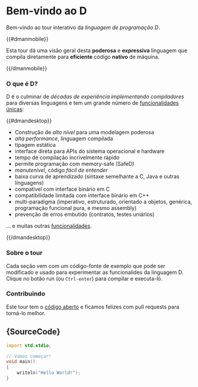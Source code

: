 # Bem-vindo ao D

Bem-vindo ao tour interativo da *linguagem de programação D*.

{{#dmanmobile}}

Esta tour dá uma visão geral desta __poderosa__ e __expressiva__
linguagem que compila diretamente para __eficiente__ código __nativo__ de máquina.

{{/dmanmobile}}

### O que é D?

D é o culminar de _décadas de experiência implementando compiladores_
para diversas linguagens e tem um grande número de
[funcionalidades únicas](http://dlang.org/overview.html):

{{#dmandesktop}}

- Construção de _alto nível_ para uma modelagem poderosa
- _alta performance_, linguagem compilada
- tipagem estática
- interface direta para APIs do sistema operacional e hardware
- tempo de compilação incrivelmente rápido
- permite programação com memory-safe (SafeD)
- _manutenível_, código _fácil de entender_
- baixa curva de aprendizado (sintaxe semelhante a C, Java e outras linguagens)
- compatível com interface binário em C
- compatibilidade limitada com interface binário em C++
- multi-paradigma (imperativo, estruturado, orientado a objetos, genérica, programação funcional pura, e mesmo assembly)
- prevenção de erros embutido (contratos, testes uniários)

... e muitas outras [funcionalidades](http://dlang.org/overview.html).

{{/dmandesktop}}

### Sobre o tour

Cada seção vem com um código-fonte de exemplo que pode ser modificado e usado
para experimentar as funcionalides da linguagem D.
Clique no botão run (ou `Ctrl-enter`) para compilar e executa-ló.

### Contribuindo

Este tour tem o [código aberto](https://github.com/dlang-tour) e ficamos felizes
com pull requests para torná-lo melhor.

## {SourceCode}

```d
import std.stdio;

// Vamos começar!
void main()
{
    writeln("Hello World!");
}
```
